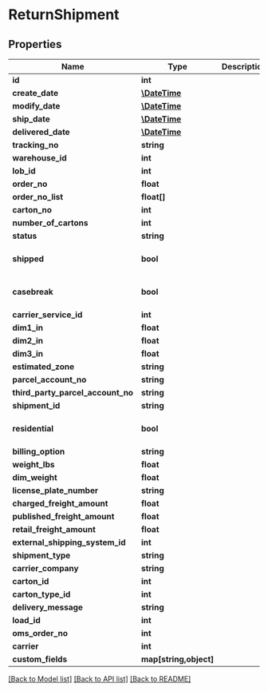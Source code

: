 # ReturnShipment

## Properties
Name | Type | Description | Notes
------------ | ------------- | ------------- | -------------
**id** | **int** |  | [optional] 
**create_date** | [**\DateTime**](\DateTime.md) |  | [optional] 
**modify_date** | [**\DateTime**](\DateTime.md) |  | [optional] 
**ship_date** | [**\DateTime**](\DateTime.md) |  | [optional] 
**delivered_date** | [**\DateTime**](\DateTime.md) |  | [optional] 
**tracking_no** | **string** |  | [optional] 
**warehouse_id** | **int** |  | 
**lob_id** | **int** |  | [optional] 
**order_no** | **float** |  | [optional] 
**order_no_list** | **float[]** |  | [optional] 
**carton_no** | **int** |  | [optional] 
**number_of_cartons** | **int** |  | [optional] 
**status** | **string** |  | [optional] 
**shipped** | **bool** |  | [optional] [default to false]
**casebreak** | **bool** |  | [optional] [default to false]
**carrier_service_id** | **int** |  | [optional] 
**dim1_in** | **float** |  | [optional] 
**dim2_in** | **float** |  | [optional] 
**dim3_in** | **float** |  | [optional] 
**estimated_zone** | **string** |  | [optional] 
**parcel_account_no** | **string** |  | [optional] 
**third_party_parcel_account_no** | **string** |  | [optional] 
**shipment_id** | **string** |  | [optional] 
**residential** | **bool** |  | [optional] [default to false]
**billing_option** | **string** |  | [optional] 
**weight_lbs** | **float** |  | [optional] 
**dim_weight** | **float** |  | [optional] 
**license_plate_number** | **string** |  | [optional] 
**charged_freight_amount** | **float** |  | [optional] 
**published_freight_amount** | **float** |  | [optional] 
**retail_freight_amount** | **float** |  | [optional] 
**external_shipping_system_id** | **int** |  | [optional] 
**shipment_type** | **string** |  | [optional] 
**carrier_company** | **string** |  | 
**carton_id** | **int** |  | [optional] 
**carton_type_id** | **int** |  | [optional] 
**delivery_message** | **string** |  | [optional] 
**load_id** | **int** |  | [optional] 
**oms_order_no** | **int** |  | [optional] 
**carrier** | **int** |  | [optional] 
**custom_fields** | **map[string,object]** |  | [optional] 

[[Back to Model list]](../README.md#documentation-for-models) [[Back to API list]](../README.md#documentation-for-api-endpoints) [[Back to README]](../README.md)


